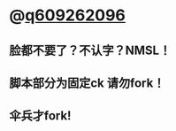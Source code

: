 # @[q609262096](https://github.com/q609262096/2 "悬停显示")
## 脸都不要了？不认字？NMSL！
## 脚本部分为固定ck 请勿fork！
## 伞兵才fork!

